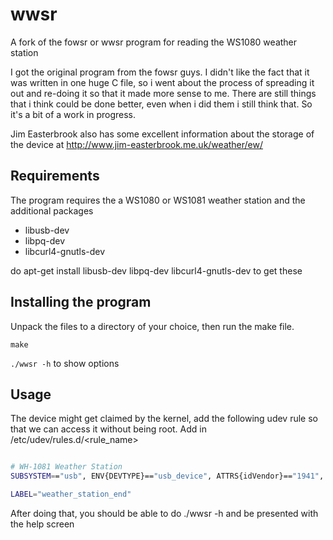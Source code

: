 # wwsr

A fork of the fowsr or wwsr program for reading the WS1080 weather station

I got the original program from the fowsr guys. I didn't like the fact that it was written in one huge C file, 
so i went about the process of spreading it out and re-doing it so that it made more sense to me. There are still things 
that i think could be done better, even when i did them i still think that. So it's a bit of a work in progress. 

Jim Easterbrook also has some excellent information about the storage of the device at http://www.jim-easterbrook.me.uk/weather/ew/

## Requirements
The program requires the a WS1080 or WS1081 weather station and the additional packages
* libusb-dev
* libpq-dev
* libcurl4-gnutls-dev 

do apt-get install libusb-dev libpq-dev libcurl4-gnutls-dev to get these

## Installing the program
Unpack the files to a directory of your choice, then run the make file.

```make```

```./wwsr -h``` to show options

## Usage
The device might get claimed by the kernel, add the following udev rule so that we can access it without being root. 
Add in /etc/udev/rules.d/<rule_name>

```bash

# WH-1081 Weather Station
SUBSYSTEM=="usb", ENV{DEVTYPE}=="usb_device", ATTRS{idVendor}=="1941", ATTRS{idProduct}=="8021", GROUP="plugdev", MODE="660"

LABEL="weather_station_end"

```

After doing that, you should be able to do ./wwsr -h and be presented with the help screen
